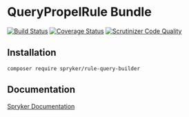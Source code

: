 # QueryPropelRule Bundle
[![Build Status](https://travis-ci.org/spryker/QueryPropelRule.svg)](https://travis-ci.org/spryker/QueryPropelRule)
[![Coverage Status](https://coveralls.io/repos/github/spryker/QueryPropelRule/badge.svg)](https://coveralls.io/github/spryker/QueryPropelRule)
[![Scrutinizer Code Quality](https://scrutinizer-ci.com/g/spryker/QueryPropelRule/badges/quality-score.png?b=master)](https://scrutinizer-ci.com/g/spryker/QueryPropelRule/?branch=master)

## Installation

```
composer require spryker/rule-query-builder
```

## Documentation

[Spryker Documentation](http://spryker.github.io)
